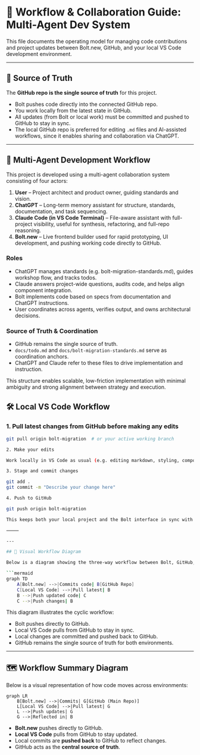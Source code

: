 # 🧠 Workflow & Collaboration Guide: Multi-Agent Dev System

This file documents the operating model for managing code contributions and project updates between Bolt.new, GitHub, and your local VS Code development environment.

---

## 🧭 Source of Truth

The **GitHub repo is the single source of truth** for this project.

- Bolt pushes code directly into the connected GitHub repo.
- You work locally from the latest state in GitHub.
- All updates (from Bolt or local work) must be committed and pushed to GitHub to stay in sync.
- The local GitHub repo is preferred for editing `.md` files and AI-assisted workflows, since it enables sharing and collaboration via ChatGPT.

---

## 🤖 Multi-Agent Development Workflow

This project is developed using a multi-agent collaboration system consisting of four actors:

1. **User** – Project architect and product owner, guiding standards and vision.
2. **ChatGPT** – Long-term memory assistant for structure, standards, documentation, and task sequencing.
3. **Claude Code (in VS Code Terminal)** – File-aware assistant with full-project visibility, useful for synthesis, refactoring, and full-repo reasoning.
4. **Bolt.new** – Live frontend builder used for rapid prototyping, UI development, and pushing working code directly to GitHub.

### Roles

- ChatGPT manages standards (e.g. bolt-migration-standards.md), guides workshop flow, and tracks todos.
- Claude answers project-wide questions, audits code, and helps align component integration.
- Bolt implements code based on specs from documentation and ChatGPT instructions.
- User coordinates across agents, verifies output, and owns architectural decisions.

### Source of Truth & Coordination

- GitHub remains the single source of truth.
- `docs/todo.md` and `docs/bolt-migration-standards.md` serve as coordination anchors.
- ChatGPT and Claude refer to these files to drive implementation and instruction.

This structure enables scalable, low-friction implementation with minimal ambiguity and strong alignment between strategy and execution.

## 🛠️ Local VS Code Workflow

### 1. Pull latest changes from GitHub before making any edits

```bash
git pull origin bolt-migration  # or your active working branch

2. Make your edits

Work locally in VS Code as usual (e.g. editing markdown, styling, components, Supabase queries).

3. Stage and commit changes

git add .
git commit -m "Describe your change here"

4. Push to GitHub

git push origin bolt-migration

This keeps both your local project and the Bolt interface in sync with the GitHub cloud repo — the canonical source of truth.

⸻

---

## 🧩 Visual Workflow Diagram

Below is a diagram showing the three-way workflow between Bolt, GitHub, and your local VS Code environment:

```mermaid
graph TD
    A[Bolt.new] -->|Commits code| B[GitHub Repo]
    C[Local VS Code] -->|Pull latest| B
    B -->|Push updated code| C
    C -->|Push changes| B
```

This diagram illustrates the cyclic workflow:
- Bolt pushes directly to GitHub.
- Local VS Code pulls from GitHub to stay in sync.
- Local changes are committed and pushed back to GitHub.
- GitHub remains the single source of truth for both environments.

---

## 🗺️ Workflow Summary Diagram

Below is a visual representation of how code moves across environments:

```mermaid
graph LR
    B[Bolt.new] -->|Commits| G[GitHub (Main Repo)]
    L[Local VS Code] -->|Pull latest| G
    L -->|Push updates| G
    G -->|Reflected in| B
```

- **Bolt.new** pushes directly to GitHub.
- **Local VS Code** pulls from GitHub to stay updated.
- Local commits are **pushed back** to GitHub to reflect changes.
- GitHub acts as the **central source of truth**.
